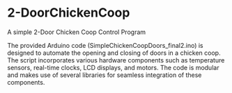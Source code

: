 # 2-DoorChickenCoop
A simple 2-Door Chicken Coop Control Program

The provided Arduino code (SimpleChickenCoopDoors_final2.ino) is designed to automate the opening and closing of doors in a chicken coop. The script incorporates various hardware components such as temperature sensors, real-time clocks, LCD displays, and motors. The code is modular and makes use of several libraries for seamless integration of these components.

